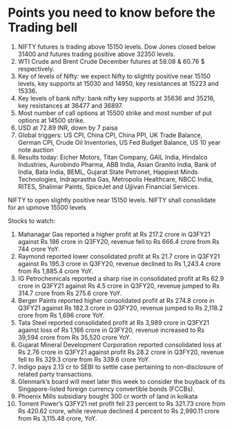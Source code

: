 # Points you need to know before the Trading bell
1. NIFTY futures is trading above 15150 levels. Dow Jones closed below 31400 and futures trading positive above 32350 levels.
2. WTI Crude and Brent Crude December futures at 58.08 & 60.76 $ respectively. 
3. Key of levels of Nifty: we expect Nifty to slightly positive near 15150 levels, key supports at 15030 and 14950, key resistances at 15223 and 15336.
4. Key levels of bank nifty: bank nifty key supports at 35636 and 35216, key resistances at 36477 and 36897.
5. Most number of call options at 15500 strike and most number of put options at 14500 strike.
6. USD at 72.89 INR, down by 7 paisa
7. Global triggers: US CPI, China CPI, China PPI, UK Trade Balance, German CPI, Crude Oil Inventories, US Fed Budget Balance, US 10 year note auction
8. Results today: Eicher Motors, Titan Company, GAIL India, Hindalco Industries, Aurobindo Pharma, ABB India, Asian Granito India, Bank of India, Bata India, BEML, Gujarat State Petronet, Happiest Minds Technologies, Indraprastha Gas, Metropolis Healthcare, NBCC India, RITES, Shalimar Paints, SpiceJet and Ujjivan Financial Services. 

NIFTY to open slightly positive near 15150 levels. NIFTY shall consolidate for an upmove 15500 levels

Stocks to watch:
1. Mahanagar Gas reported a higher profit at Rs 217.2 crore in Q3FY21 against Rs 186 crore in Q3FY20, revenue fell to Rs 666.4 crore from Rs 744 crore YoY.
2. Raymond reported lower consolidated profit at Rs 21.7 crore in Q3FY21 against Rs 195.3 crore in Q3FY20, revenue declined to Rs 1,243.4 crore from Rs 1,885.4 crore YoY.
3. IG Petrochemicals reported a sharp rise in consolidated profit at Rs 62.9 crore in Q3FY21 against Rs 4.5 crore in Q3FY20, revenue jumped to Rs 314.7 crore from Rs 275.6 crore YoY.
4. Berger Paints reported higher consolidated profit at Rs 274.8 crore in Q3FY21 against Rs 182.3 crore in Q3FY20, revenue jumped to Rs 2,118.2 crore from Rs 1,696 crore YoY.
5. Tata Steel reported consolidated profit at Rs 3,989 crore in Q3FY21 against loss of Rs 1,166 crore in Q3FY20, revenue increased to Rs 39,594 crore from Rs 35,520 crore YoY.
6. Gujarat Mineral Development Corporation reported consolidated loss at Rs 2.76 crore in Q3FY21 against profit Rs 28.2 crore in Q3FY20, revenue fell to Rs 329.3 crore from Rs 339.6 crore YoY.
7. Indigo pays 2.13 cr to SEBI to settle case pertaining to non-disclosure of related party transactions.
8. Glenmark’s board will meet later this week to consider the buyback of its Singapore-listed foreign currency convertible bonds (FCCBs).
9. Phoenix Mills subsidiary bought 300 cr worth of land in kolkata
10. Torrent Power’s Q3FY21 net profit fell 23 percent to Rs 321.73 crore from Rs 420.62 crore, while revenue declined 4 percent to Rs 2,990.11 crore from Rs 3,115.48 crore, YoY.
